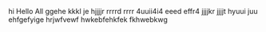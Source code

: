 hi
Hello All
ggehe
kkkl
je
hjjjjr
rrrrd
rrrr
4uuii4i4
eeed
effr4
jjjjkr
jjjjt
hyuui
juu
ehfgefyige
hrjwfvewf
hwkebfehkfek
fkhwebkwg
